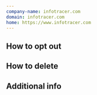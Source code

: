 ```yaml
---
company-name: infotracer.com
domain: infotracer.com
home: https://www.infotracer.com
---
```

## How to opt out




## How to delete




## Additional info

















